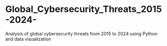 # Global_Cybersecurity_Threats_2015-2024-
Analysis of global cybersecurity threats from 2015 to 2024 using Python and data visualization

